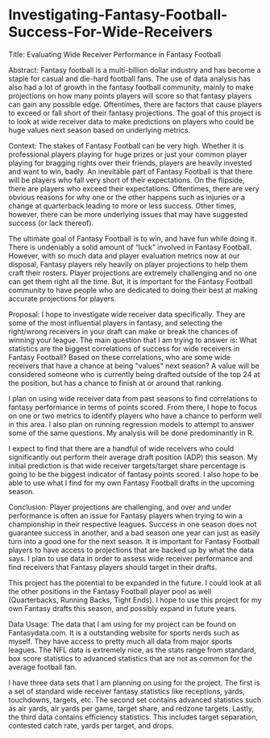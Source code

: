 # Investigating-Fantasy-Football-Success-For-Wide-Receivers

Title: Evaluating Wide Receiver Performance in Fantasy Football

Abstract: 
Fantasy football is a multi-billion dollar industry and has become a staple for casual and die-hard football fans. The use of data analysis has also had a lot of growth in the fantasy football community, mainly to make projections on how many points players will score so that fantasy players can gain any possible edge. Oftentimes, there are factors that cause players to exceed or fall short of their fantasy projections. The goal of this project is to look at wide receiver data to make predictions on players who could be huge values next season based on underlying metrics. 

Context:
The stakes of Fantasy Football can be very high. Whether it is professional players playing for huge prizes or just your common player playing for bragging rights over their friends, players are heavily invested and want to win, badly. An inevitable part of Fantasy Football is that there will be players who fall very short of their expectations. On the flipside, there are players who exceed their expectations. Oftentimes, there are very obvious reasons for why one or the other happens such as injuries or a change at quarterback leading to more or less success. Other times, however, there can be more underlying issues that may have suggested success (or lack thereof).

The ultimate goal of Fantasy Football is to win, and have fun while doing it. There is undeniably a solid amount of “luck” involved in Fantasy Football. However, with so much data and player evaluation metrics now at our disposal, Fantasy players rely heavily on player projections to help them craft their rosters. Player projections are extremely challenging and no one can get them right all the time. But, it is important for the Fantasy Football community to have people who are dedicated to doing their best at making accurate projections for players. 

Proposal:
I hope to investigate wide receiver data specifically. They are some of the most influential players in fantasy, and selecting the right/wrong receivers in your draft can make or break the chances of winning your league. The main question that I am trying to answer is: What statistics are the biggest correlations of success for wide receivers in Fantasy Football? Based on these correlations, who are some wide receivers that have a chance at being "values" next season? A value will be considered someone who is currently being drafted outside of the top 24 at the position, but has a chance to finish at or around that ranking. 

I plan on using wide receiver data from past seasons to find correlations to fantasy performance in terms of points scored. From there, I hope to focus on one or two metrics to identify players who have a chance to perform well in this area. I also plan on running regression models to attempt to answer some of the same questions. My analysis will be done predominantly in R. 

I expect to find that there are a handful of wide receivers who could significantly out perform their average draft position (ADP) this season. My initial prediction is that wide receiver targets/target share percentage is going to be the biggest indicator of fantasy points scored. I also hope to be able to use what I find for my own Fantasy Football drafts in the upcoming season. 

Conclusion:
Player projections are challenging, and over and under performance is often an issue for Fantasy players when trying to win a championship in their respective leagues. Success in one season does not guarantee success in another, and a bad season one year can just as easily turn into a good one for the next season. It is important for Fantasy Football players to have access to projections that are backed up by what the data says. I plan to use data in order to assess wide receiver performance and find receivers that Fantasy players should target in their drafts. 

This project has the potential to be expanded in the future. I could look at all the other positions in the Fantasy Football player pool as well (Quarterbacks, Running Backs, Tight Ends). I hope to use this project for my own Fantasy drafts this season, and possibly expand in future years. 


Data Usage:
The data that I am using for my project can be found on Fantasydata.com. It is a outstanding website for sports nerds such as myself. They have access to pretty much all data from major sports leagues. The NFL data is extremely nice, as the stats range from standard, box score statistics to advanced statistics that are not as common for the average football fan. 

I have three data sets that I am planning on using for the project. The first is a set of standard wide receiver fantasy statistics like receptions, yards, touchdowns, targets, etc. The second set contains advanced statistics such as air yards, air yards per game, target share, and redzone targets. Lastly, the third data contains efficiency statistics. This includes target separation, contested catch rate, yards per target, and drops.



